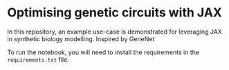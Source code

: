 # Optimising genetic circuits with JAX

In this repository, an example use-case is demonstrated for leveraging JAX in synthetic biology modelling. Inspired by GeneNet

To run the notebook, you will need to install the requirements in the `requirements.txt` file.
